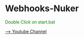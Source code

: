 # Webhooks-Nuker


<font color="green"> Double Click on start.bat</font>


[--> Youtube Channel](https://youtube.com/c/NeyRox_WZ)
